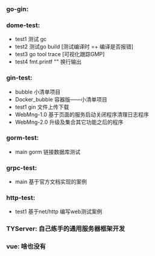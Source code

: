 ### go-gin:

### dome-test:
- test1 测试 gc
- test2 测试go build           [测试编译时 =+ 编译是否报错]
- test3 go tool trace         [可视化跟踪GMP]
- test4 fmt.printf ""         换行输出

### gin-test:
- bubble                      小清单项目
- Docker_bubble               容器版——小清单项目
- test1                       gin 文件上传下载
- WebMng-1.0                  基于页面的服务启动关闭程序清理日志程序
- WebMng-2.0                  升级及集合其它功能之后的程序

### gorm-test:
- main                        gorm 链接数据库测试

### grpc-test:
- main                        基于官方文档实现的案例

### http-test:
- test1                       基于net/http 编写web测试案例

### TYServer:                       自己练手的通用服务器框架开发

### vue:                            啥也没有
